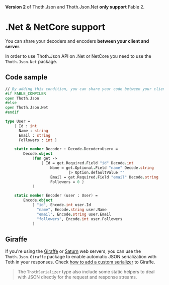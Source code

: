 <article class="message is-info">
  <div class="message-body">
<strong>Version 2</strong> of Thoth.Json and Thoth.Json.Net <strong>only support</strong> Fable 2.
  </div>
</article>

# .Net & NetCore support

You can share your decoders and encoders **between your client and server**.

In order to use Thoth.Json API on .Net or NetCore you need to use the `Thoth.Json.Net` package.

## Code sample

```fsharp
// By adding this condition, you can share your code between your client and server
#if FABLE_COMPILER
open Thoth.Json
#else
open Thoth.Json.Net
#endif

type User =
    { Id : int
      Name : string
      Email : string
      Followers : int }

    static member Decoder : Decode.Decoder<User> =
        Decode.object
            (fun get ->
                { Id = get.Required.Field "id" Decode.int
                    Name = get.Optional.Field "name" Decode.string
                            |> Option.defaultValue ""
                    Email = get.Required.Field "email" Decode.string
                    Followers = 0 }
            )

    static member Encoder (user : User) =
        Encode.object
            [ "id", Encode.int user.Id
              "name", Encode.string user.Name
              "email", Encode.string user.Email
              "followers", Encode.int user.Followers
            ]
```

## Giraffe

If you're using the [Giraffe](https://github.com/giraffe-fsharp/Giraffe) or [Saturn](https://saturnframework.org/) web servers, you can use the `Thoth.Json.Giraffe` package to enable automatic JSON serialization with Toth in your responses. Check [how to add a custom serializer](https://github.com/giraffe-fsharp/Giraffe/blob/master/DOCUMENTATION.md#using-a-different-json-serializer) to Giraffe.

> The `ThothSerializer` type also include some static helpers to deal with JSON directly for the request and response streams.
